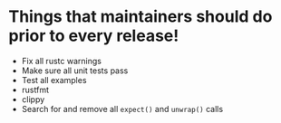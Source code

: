 # Things that maintainers should do prior to every release!

 * Fix all rustc warnings
 * Make sure all unit tests pass
 * Test all examples
 * rustfmt
 * clippy
 * Search for and remove all `expect()` and `unwrap()` calls